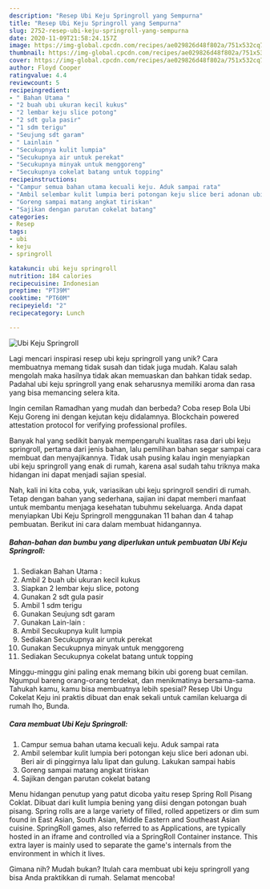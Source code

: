 ```yaml
---
description: "Resep Ubi Keju Springroll yang Sempurna"
title: "Resep Ubi Keju Springroll yang Sempurna"
slug: 2752-resep-ubi-keju-springroll-yang-sempurna
date: 2020-11-09T21:58:24.157Z
image: https://img-global.cpcdn.com/recipes/ae029826d48f802a/751x532cq70/ubi-keju-springroll-foto-resep-utama.jpg
thumbnail: https://img-global.cpcdn.com/recipes/ae029826d48f802a/751x532cq70/ubi-keju-springroll-foto-resep-utama.jpg
cover: https://img-global.cpcdn.com/recipes/ae029826d48f802a/751x532cq70/ubi-keju-springroll-foto-resep-utama.jpg
author: Floyd Cooper
ratingvalue: 4.4
reviewcount: 5
recipeingredient:
- " Bahan Utama "
- "2 buah ubi ukuran kecil kukus"
- "2 lembar keju slice potong"
- "2 sdt gula pasir"
- "1 sdm terigu"
- "Seujung sdt garam"
- " Lainlain "
- "Secukupnya kulit lumpia"
- "Secukupnya air untuk perekat"
- "Secukupnya minyak untuk menggoreng"
- "Secukupnya cokelat batang untuk topping"
recipeinstructions:
- "Campur semua bahan utama kecuali keju. Aduk sampai rata"
- "Ambil selembar kulit lumpia beri potongan keju slice beri adonan ubi. Beri air di pinggirnya lalu lipat dan gulung. Lakukan sampai habis"
- "Goreng sampai matang angkat tiriskan"
- "Sajikan dengan parutan cokelat batang"
categories:
- Resep
tags:
- ubi
- keju
- springroll

katakunci: ubi keju springroll 
nutrition: 184 calories
recipecuisine: Indonesian
preptime: "PT39M"
cooktime: "PT60M"
recipeyield: "2"
recipecategory: Lunch

---
```



![Ubi Keju Springroll](https://img-global.cpcdn.com/recipes/ae029826d48f802a/751x532cq70/ubi-keju-springroll-foto-resep-utama.jpg)

Lagi mencari inspirasi resep ubi keju springroll yang unik? Cara membuatnya memang tidak susah dan tidak juga mudah. Kalau salah mengolah maka hasilnya tidak akan memuaskan dan bahkan tidak sedap. Padahal ubi keju springroll yang enak seharusnya memiliki aroma dan rasa yang bisa memancing selera kita.

Ingin cemilan Ramadhan yang mudah dan berbeda? Coba resep Bola Ubi Keju Goreng ini dengan kejutan keju didalamnya. Blockchain powered attestation protocol for verifying professional profiles.

Banyak hal yang sedikit banyak mempengaruhi kualitas rasa dari ubi keju springroll, pertama dari jenis bahan, lalu pemilihan bahan segar sampai cara membuat dan menyajikannya. Tidak usah pusing kalau ingin menyiapkan ubi keju springroll yang enak di rumah, karena asal sudah tahu triknya maka hidangan ini dapat menjadi sajian spesial.


Nah, kali ini kita coba, yuk, variasikan ubi keju springroll sendiri di rumah. Tetap dengan bahan yang sederhana, sajian ini dapat memberi manfaat untuk membantu menjaga kesehatan tubuhmu sekeluarga. Anda dapat menyiapkan Ubi Keju Springroll menggunakan 11 bahan dan 4 tahap pembuatan. Berikut ini cara dalam membuat hidangannya.

<!--inarticleads1-->

##### Bahan-bahan dan bumbu yang diperlukan untuk pembuatan Ubi Keju Springroll:

1. Sediakan  Bahan Utama :
1. Ambil 2 buah ubi ukuran kecil kukus
1. Siapkan 2 lembar keju slice, potong
1. Gunakan 2 sdt gula pasir
1. Ambil 1 sdm terigu
1. Gunakan Seujung sdt garam
1. Gunakan  Lain-lain :
1. Ambil Secukupnya kulit lumpia
1. Sediakan Secukupnya air untuk perekat
1. Gunakan Secukupnya minyak untuk menggoreng
1. Sediakan Secukupnya cokelat batang untuk topping


Minggu-minggu gini paling enak memang bikin ubi goreng buat cemilan. Ngumpul bareng orang-orang terdekat, dan menikmatinya bersama-sama. Tahukah kamu, kamu bisa membuatnya lebih spesial? Resep Ubi Ungu Cokelat Keju ini praktis dibuat dan enak sekali untuk camilan keluarga di rumah lho, Bunda. 

<!--inarticleads2-->

##### Cara membuat Ubi Keju Springroll:

1. Campur semua bahan utama kecuali keju. Aduk sampai rata
1. Ambil selembar kulit lumpia beri potongan keju slice beri adonan ubi. Beri air di pinggirnya lalu lipat dan gulung. Lakukan sampai habis
1. Goreng sampai matang angkat tiriskan
1. Sajikan dengan parutan cokelat batang


Menu hidangan penutup yang patut dicoba yaitu resep Spring Roll Pisang Coklat. Dibuat dari kulit lumpia bening yang diisi dengan potongan buah pisang. Spring rolls are a large variety of filled, rolled appetizers or dim sum found in East Asian, South Asian, Middle Eastern and Southeast Asian cuisine. SpringRoll games, also referred to as Applications, are typically hosted in an iframe and controlled via a SpringRoll Container instance. This extra layer is mainly used to separate the game&#39;s internals from the environment in which it lives. 

Gimana nih? Mudah bukan? Itulah cara membuat ubi keju springroll yang bisa Anda praktikkan di rumah. Selamat mencoba!
